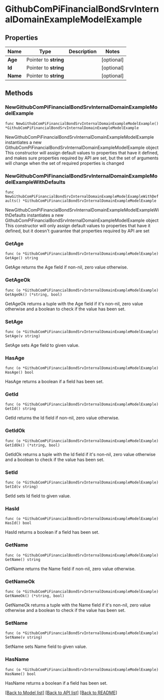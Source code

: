 # GithubComPiFinancialBondSrvInternalDomainExampleModelExample

## Properties

Name | Type | Description | Notes
------------ | ------------- | ------------- | -------------
**Age** | Pointer to **string** |  | [optional] 
**Id** | Pointer to **string** |  | [optional] 
**Name** | Pointer to **string** |  | [optional] 

## Methods

### NewGithubComPiFinancialBondSrvInternalDomainExampleModelExample

`func NewGithubComPiFinancialBondSrvInternalDomainExampleModelExample() *GithubComPiFinancialBondSrvInternalDomainExampleModelExample`

NewGithubComPiFinancialBondSrvInternalDomainExampleModelExample instantiates a new GithubComPiFinancialBondSrvInternalDomainExampleModelExample object
This constructor will assign default values to properties that have it defined,
and makes sure properties required by API are set, but the set of arguments
will change when the set of required properties is changed

### NewGithubComPiFinancialBondSrvInternalDomainExampleModelExampleWithDefaults

`func NewGithubComPiFinancialBondSrvInternalDomainExampleModelExampleWithDefaults() *GithubComPiFinancialBondSrvInternalDomainExampleModelExample`

NewGithubComPiFinancialBondSrvInternalDomainExampleModelExampleWithDefaults instantiates a new GithubComPiFinancialBondSrvInternalDomainExampleModelExample object
This constructor will only assign default values to properties that have it defined,
but it doesn't guarantee that properties required by API are set

### GetAge

`func (o *GithubComPiFinancialBondSrvInternalDomainExampleModelExample) GetAge() string`

GetAge returns the Age field if non-nil, zero value otherwise.

### GetAgeOk

`func (o *GithubComPiFinancialBondSrvInternalDomainExampleModelExample) GetAgeOk() (*string, bool)`

GetAgeOk returns a tuple with the Age field if it's non-nil, zero value otherwise
and a boolean to check if the value has been set.

### SetAge

`func (o *GithubComPiFinancialBondSrvInternalDomainExampleModelExample) SetAge(v string)`

SetAge sets Age field to given value.

### HasAge

`func (o *GithubComPiFinancialBondSrvInternalDomainExampleModelExample) HasAge() bool`

HasAge returns a boolean if a field has been set.

### GetId

`func (o *GithubComPiFinancialBondSrvInternalDomainExampleModelExample) GetId() string`

GetId returns the Id field if non-nil, zero value otherwise.

### GetIdOk

`func (o *GithubComPiFinancialBondSrvInternalDomainExampleModelExample) GetIdOk() (*string, bool)`

GetIdOk returns a tuple with the Id field if it's non-nil, zero value otherwise
and a boolean to check if the value has been set.

### SetId

`func (o *GithubComPiFinancialBondSrvInternalDomainExampleModelExample) SetId(v string)`

SetId sets Id field to given value.

### HasId

`func (o *GithubComPiFinancialBondSrvInternalDomainExampleModelExample) HasId() bool`

HasId returns a boolean if a field has been set.

### GetName

`func (o *GithubComPiFinancialBondSrvInternalDomainExampleModelExample) GetName() string`

GetName returns the Name field if non-nil, zero value otherwise.

### GetNameOk

`func (o *GithubComPiFinancialBondSrvInternalDomainExampleModelExample) GetNameOk() (*string, bool)`

GetNameOk returns a tuple with the Name field if it's non-nil, zero value otherwise
and a boolean to check if the value has been set.

### SetName

`func (o *GithubComPiFinancialBondSrvInternalDomainExampleModelExample) SetName(v string)`

SetName sets Name field to given value.

### HasName

`func (o *GithubComPiFinancialBondSrvInternalDomainExampleModelExample) HasName() bool`

HasName returns a boolean if a field has been set.


[[Back to Model list]](../README.md#documentation-for-models) [[Back to API list]](../README.md#documentation-for-api-endpoints) [[Back to README]](../README.md)


